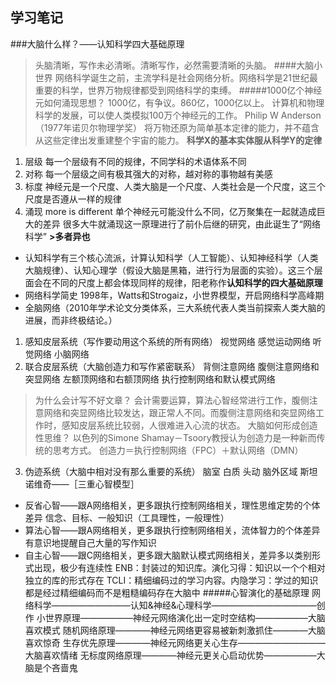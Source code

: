 ## 学习笔记

###大脑什么样？——认知科学四大基础原理
>头脑清晰，写作未必清晰。清晰写作，必然需要清晰的头脑。
####大脑小世界
网络科学诞生之前，主流学科是社会网络分析。网络科学是21世纪最重要的科学，世界万物规律都受到网络科学的束缚。
#####1000亿个神经元如何涌现思想？
1000亿，有争议。860亿，1000亿以上。
计算机和物理科学的发展，可以使人类模拟100万个神经元的工作。
Philip W Anderson （1977年诺贝尔物理学奖）
>将万物还原为简单基本定律的能力，并不蕴含从这些定律出发重建整个宇宙的能力。
**科学X的基本实体服从科学Y的定律**
1. 层级 每一个层级有不同的规律，不同学科的术语体系不同
2. 对称 每一个层级之间有极其强大的对称，越对称的事物越有美感
3. 标度 神经元是一个尺度、人类大脑是一个尺度、人类社会是一个尺度，这三个尺度是否遵从一样的规律
4. 涌现 more is different 单个神经元可能没什么不同，亿万聚集在一起就造成巨大的差异
很多大牛就涌现这一原理进行了前仆后继的研究，由此诞生了“网络科学”
**>多者异也**
* 认知科学有三个核心流派，计算认知科学（人工智能）、认知神经科学（人类大脑规律）、认知心理学（假设大脑是黑箱，进行行为层面的实验）。这三个层面会在不同的尺度上都会体现同样的规律，阳老称作**认知科学的四大基础原理**
* 网络科学简史
1998年，Watts和Strogaiz，小世界模型，开启网络科学高峰期
* 全脑网络（2010年学术论文分类体系，三大系统代表人类当前探索人类大脑的进展，而非终极结论。）
1. 感知皮层系统（写作要动用这个系统的所有网络）
视觉网络
感觉运动网络
听觉网络
小脑网络
2. 联合皮层系统（大脑创造力和写作紧密联系）
背侧注意网络
腹侧注意网络和突显网络
左额顶网络和右额顶网络
执行控制网络和默认模式网络
>为什么会计写不好文章？
会计需要运算，算法心智经常进行工作，腹侧注意网络和突显网络比较发达，跟正常人不同。而腹侧注意网络和突显网络工作时，感知皮层系统比较弱，人很难进入心流的状态。
>大脑如何形成创造性思维？
以色列的Simone Shamay－Tsoory教授认为创造力是一种新而传统的思考方式。
创造力＝执行控制网络（FPC）＋默认网络（DMN）
3. 伪迹系统（大脑中相对没有那么重要的系统）
脑室
白质
头动
脑外区域
斯坦诺维奇——［三重心智模型］
* 反省心智——跟A网络相关，更多跟执行控制网络相关，理性思维定势的个体差异
信念、目标、一般知识（工具理性，一般理性）
* 算法心智——跟A网络相关，更多跟执行控制网络相关，流体智力的个体差异
有意识地提醒自己大量的写作知识
* 自主心智——跟C网络相关，更多跟大脑默认模式网络相关，差异多以类别形式出现，极少有连续性
ENB：封装过的知识库。演化习得：知识以一个个相对独立的库的形式存在
TCLI：精细编码过的学习内容。内隐学习：学过的知识都是经过精细编码而不是粗糙编码存在大脑中
#####心智演化的基础原理
网络科学—————————认知&神经&心理科学————————————创作
小世界原理——————神经元网络演化出一定时空结构——————大脑喜欢模式
随机网络原理————神经元网络更容易被新刺激抓住————大脑喜欢惊奇
生存优先原理————神经元网络更关心生存——————————大脑喜欢情绪
无标度网络原理————神经元更关心启动优势——————大脑是个吝啬鬼









